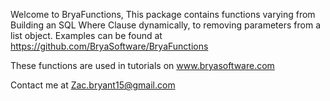 Welcome to BryaFunctions, This package contains functions varying from Building an SQL Where Clause dynamically, to removing parameters from a list object. Examples can be found at https://github.com/BryaSoftware/BryaFunctions

These functions are used in tutorials on www.bryasoftware.com

Contact me at Zac.bryant15@gmail.com